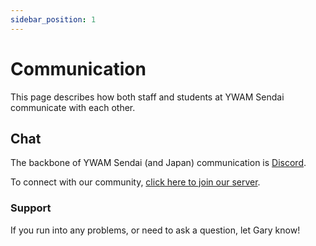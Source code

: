 ```yaml
---
sidebar_position: 1
---
```


# Communication

This page describes how both staff and students at YWAM Sendai communicate with each other.

## Chat

The backbone of YWAM Sendai (and Japan) communication is [Discord](https://discord.com/).

To connect with our community, [click here to join our server](https://discord.gg/djmCF4DBaV).

### Support

If you run into any problems, or need to ask a question, let Gary know!